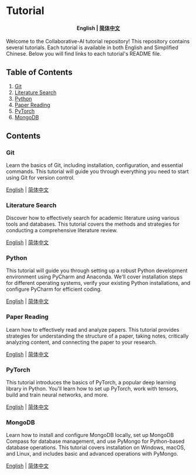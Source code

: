 # Tutorial

<h4 align="center">
    <p>
        <b>English</b> |
        <a href="https://github.com/Collaborative-AI/tutorial/blob/main/README_zh.md">简体中文</a>
    </p>
</h4>

Welcome to the Collaborative-AI tutorial repository! This repository contains several tutorials. Each tutorial is available in both English and Simplified Chinese. Below you will find links to each tutorial's README file.

## Table of Contents

1. [Git](#git)
2. [Literature Search](#literature-search)
3. [Python](#python)
4. [Paper Reading](#paper-reading)
5. [PyTorch](#pytorch)
6. [MongoDB](#mongodb)

## Contents

### Git

Learn the basics of Git, including installation, configuration, and essential commands. This tutorial will guide you through everything you need to start using Git for version control.

<p>
    <a href="https://github.com/Collaborative-AI/tutorial/blob/main/Git/README.md">English</a> |
    <a href="https://github.com/Collaborative-AI/tutorial/blob/main/Git/README_zh.md">简体中文</a>
</p>

### Literature Search

Discover how to effectively search for academic literature using various tools and databases. This tutorial covers the methods and strategies for conducting a comprehensive literature review.

<p>
    <a href="https://github.com/Collaborative-AI/tutorial/blob/main/Literature%20Search/README.md">English</a> |
    <a href="https://github.com/Collaborative-AI/tutorial/blob/main/Literature%20Search/README_zh.md">简体中文</a>
</p>

### Python

This tutorial will guide you through setting up a robust Python development environment using PyCharm and Anaconda. We'll cover installation steps for different operating systems, verify your existing Python installations, and configure PyCharm for efficient coding.

<p>
    <a href="https://github.com/Collaborative-AI/tutorial/blob/main/Python/README.md">English</a> |
    <a href="https://github.com/Collaborative-AI/tutorial/blob/main/Python/README_zh.md">简体中文</a>
</p>

### Paper Reading

Learn how to effectively read and analyze papers. This tutorial provides strategies for understanding the structure of a paper, taking notes, critically analyzing content, and connecting the paper to your research.

<p>
    <a href="https://github.com/Collaborative-AI/tutorial/blob/main/Paper%20Reading/README.md">English</a> |
    <a href="https://github.com/Collaborative-AI/tutorial/blob/main/Paper%20Reading/README_zh.md">简体中文</a>
</p>

### PyTorch

This tutorial introduces the basics of PyTorch, a popular deep learning library in Python. You'll learn how to set up PyTorch, work with tensors, build and train neural networks, and more.

<p>
    <a href="https://github.com/Collaborative-AI/tutorial/blob/main/PyTorch/README.md">English</a> |
    <a href="https://github.com/Collaborative-AI/tutorial/blob/main/PyTorch/README_zh.md">简体中文</a>
</p>

### MongoDB

Learn how to install and configure MongoDB locally, set up MongoDB Compass for database management, and use PyMongo for Python-based database operations. This tutorial covers installation on Windows, macOS, and Linux, and includes basic and advanced operations with PyMongo.

<p>
    <a href="https://github.com/Collaborative-AI/tutorial/blob/main/MongoDB/README.md">English</a> |
    <a href="https://github.com/Collaborative-AI/tutorial/blob/main/MongoDB/README_zh.md">简体中文</a>
</p>
